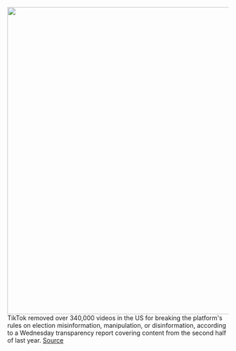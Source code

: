 <img src='https://cdn.vox-cdn.com/thumbor/f3kKfkLX2A0u5Y_Ta7RbdMeOr-0=/0x0:2040x1360/1200x800/filters:focal(857x517:1183x843)/cdn.vox-cdn.com/uploads/chorus_image/image/68866528/acastro_200803_1777_tikTok_0002.0.0.jpg' width='700px' /><br/>
TikTok removed over 340,000 videos in the US for breaking the platform's rules on election misinformation, manipulation, or disinformation, according to a Wednesday transparency report covering content from the second half of last year.
<a href='https://www.theverge.com/2021/2/24/22298024/tiktok-election-misinformation-disinformation-transparency-report'> Source <a/>